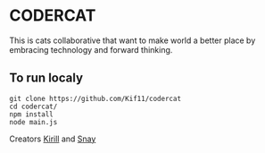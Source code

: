 # CODERCAT

This is cats collaborative that want to make world a better place by embracing technology and forward thinking.

## To run localy
```
git clone https://github.com/Kif11/codercat
cd codercat/
npm install
node main.js
```

Creators [Kirill](https://github.com/kif11) and [Snay](https://github.com/sneha-belkhale)